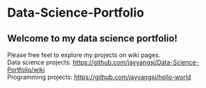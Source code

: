 # Data-Science-Portfolio
## Welcome to my data science portfolio!
Please free feel to explore my projects on wiki pages.<br/>
Data science projects: https://github.com/jayyangsj/Data-Science-Portfolio/wiki<br/>
Programming projects: https://github.com/jayyangsj/hello-world<br/>
